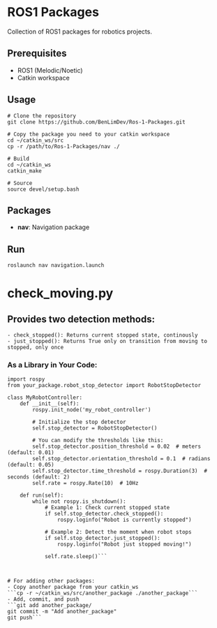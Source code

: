# ROS1 Packages

Collection of ROS1 packages for robotics projects.

## Prerequisites
- ROS1 (Melodic/Noetic)
- Catkin workspace

## Usage
```
# Clone the repository
git clone https://github.com/BenLimDev/Ros-1-Packages.git

# Copy the package you need to your catkin workspace
cd ~/catkin_ws/src
cp -r /path/to/Ros-1-Packages/nav ./

# Build
cd ~/catkin_ws
catkin_make

# Source
source devel/setup.bash
```

## Packages

- **nav**: Navigation package

## Run

```bash
roslaunch nav navigation.launch
```
# check_moving.py
## Provides two detection methods:
    - check_stopped(): Returns current stopped state, continously
    - just_stopped(): Returns True only on transition from moving to stopped, only once
### As a Library in Your Code:
```#!/usr/bin/env python
import rospy
from your_package.robot_stop_detector import RobotStopDetector

class MyRobotController:
    def __init__(self):
        rospy.init_node('my_robot_controller')
        
        # Initialize the stop detector
        self.stop_detector = RobotStopDetector()
        
        # You can modify the thresholds like this:
        self.stop_detector.position_threshold = 0.02  # meters (default: 0.01)
        self.stop_detector.orientation_threshold = 0.1  # radians (default: 0.05)
        self.stop_detector.time_threshold = rospy.Duration(3)  # seconds (default: 2)
        self.rate = rospy.Rate(10)  # 10Hz
        
    def run(self):
        while not rospy.is_shutdown():
            # Example 1: Check current stopped state
            if self.stop_detector.check_stopped():
                rospy.loginfo("Robot is currently stopped")
            
            # Example 2: Detect the moment when robot stops
            if self.stop_detector.just_stopped():
                rospy.loginfo("Robot just stopped moving!")
            
            self.rate.sleep()```



# For adding other packages:
- Copy another package from your catkin_ws
```cp -r ~/catkin_ws/src/another_package ./another_package```
- Add, commit, and push
```git add another_package/
git commit -m "Add another_package"
git push```
